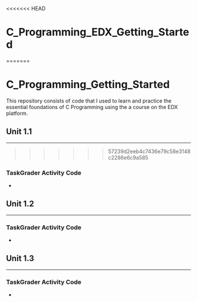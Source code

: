 <<<<<<< HEAD
# C_Programming_EDX_Getting_Started


=======
# C_Programming_Getting_Started

This repository consists of code that I used to learn and practice the essential foundations of C Programming using the a course on the EDX platform. 

## Unit 1.1
---
>>>>>>> 57239d2eeb4c7436e79c58e3148c2286e6c9a585
 
### TaskGrader Activity Code 

* 

## Unit 1.2 
---
 
### TaskGrader Activity Code 

* 

## Unit 1.3
---
 
### TaskGrader Activity Code 

* 


